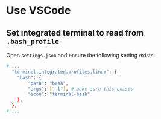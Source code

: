 # Use VSCode

## Set integrated terminal to read from `.bash_profile`

Open `settings.json` and ensure the following setting exists:

```bash
# ...
  "terminal.integrated.profiles.linux": {
    "bash": {
        "path": "bash",
        "args": ["-l"], # make sure this exists
        "icon": "terminal-bash"
    },
  },
# ...
```

